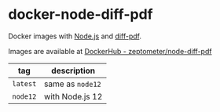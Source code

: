 # docker-node-diff-pdf
Docker images with [Node.js](http://nodejs.org/) and [diff-pdf](https://github.com/vslavik/diff-pdf).

Images are available at [DockerHub - zeptometer/node-diff-pdf](https://hub.docker.com/repository/docker/zeptometer/node-diff-pdf)

| tag      | description      |
| -------- | ---------------- |
| `latest` | same as `node12` |
| `node12` | with Node.js 12  |
